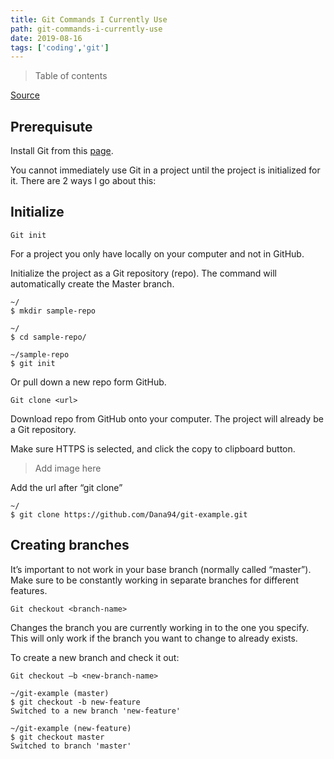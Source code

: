 ```yaml
---
title: Git Commands I Currently Use
path: git-commands-i-currently-use
date: 2019-08-16
tags: ['coding','git']
---
```


> Table of contents

[Source](https://opensource.com/resources/what-open-source)

## Prerequisute

Install Git from this [page](https://git-scm.com/downloads).

You cannot immediately use Git in a project until the project is initialized for it.
There are 2 ways I go about this:

## Initialize

`Git init`

For a project you only have locally on your computer and not in GitHub.

Initialize the project as a Git repository (repo). The command will automatically create the Master branch.

```shell
~/
$ mkdir sample-repo

~/
$ cd sample-repo/

~/sample-repo
$ git init
```

Or pull down a new repo form GitHub.

`Git clone <url>`

Download repo from GitHub onto your computer. The project will already be a Git repository.

Make sure HTTPS is selected, and click the copy to clipboard button.

> Add image here

Add the url after “git clone”

```shell
~/
$ git clone https://github.com/Dana94/git-example.git
```

## Creating branches

It’s important to not work in your base branch (normally called “master”). Make sure to be constantly working in separate branches for different features.

`Git checkout <branch-name>`

Changes the branch you are currently working in to the one you specify. This will only work if the branch you want to change to already exists.

To create a new branch and check it out:

`Git checkout –b <new-branch-name>`

```shell
~/git-example (master)
$ git checkout -b new-feature
Switched to a new branch 'new-feature'

~/git-example (new-feature)
$ git checkout master
Switched to branch 'master'
```



